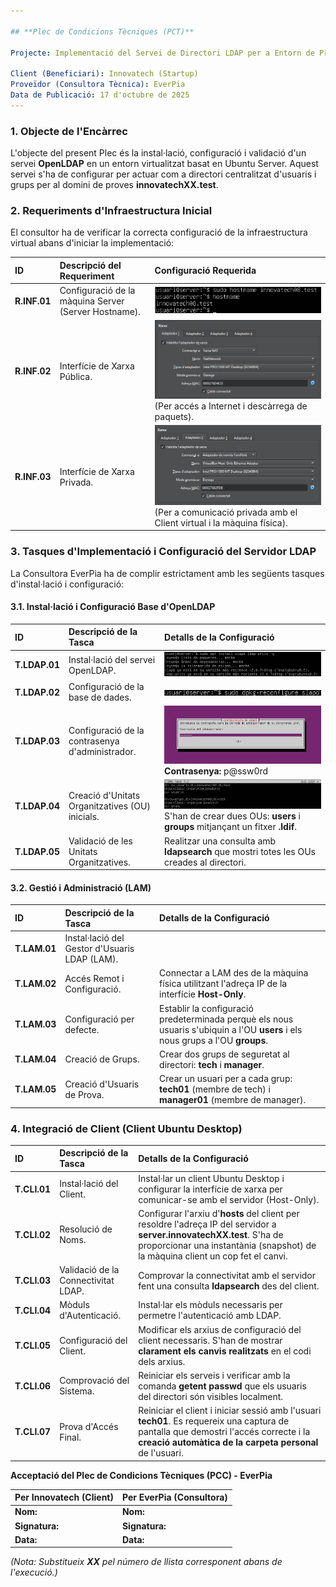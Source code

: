 ```yaml
---

## **Plec de Condicions Tècniques (PCT)**

Projecte: Implementació del Servei de Directori LDAP per a Entorn de Proves Innovatech

Client (Beneficiari): Innovatech (Startup)  
Proveïdor (Consultora Tècnica): EverPia  
Data de Publicació: 17 d'octubre de 2025  
---
```


### **1\. Objecte de l'Encàrrec**

L'objecte del present Plec és la instal·lació, configuració i validació d'un servei **OpenLDAP** en un entorn virtualitzat basat en Ubuntu Server. Aquest servei s'ha de configurar per actuar com a directori centralitzat d'usuaris i grups per al domini de proves **innovatechXX.test**.

### **2\. Requeriments d'Infraestructura Inicial**

El consultor ha de verificar la correcta configuració de la infraestructura virtual abans d'iniciar la implementació:

| ID | Descripció del Requeriment | Configuració Requerida |
| :---- | :---- | :---- |
| **R.INF.01** | Configuració de la màquina Server (Server Hostname). |![Imatge1](IMG/1.png)|
| **R.INF.02** | Interfície de Xarxa Pública. | ![Imatge1](IMG/17.png) (Per accés a Internet i descàrrega de paquets). |
| **R.INF.03** | Interfície de Xarxa Privada. | ![Imatge1](IMG/18.png) (Per a comunicació privada amb el Client virtual  i la màquina física). |

### 

### **3\. Tasques d'Implementació i Configuració del Servidor LDAP**

La Consultora EverPia ha de complir estrictament amb les següents tasques d'instal·lació i configuració:

#### **3.1. Instal·lació i Configuració Base d'OpenLDAP**

| ID | Descripció de la Tasca | Detalls de la Configuració |
| :---- | :---- | :---- |
| **T.LDAP.01** |Instal·lació del servei OpenLDAP. | ![Imatge1](IMG/3.png) |
| **T.LDAP.02** | Configuració de la base de dades. |![Imatge18](IMG/comanda.png) |
| **T.LDAP.03** | Configuració de la contrasenya d'administrador. | ![Imatge19](IMG/p@ssw0rd.png) **Contrasenya:** p@ssw0rd|
| **T.LDAP.04** | Creació d'Unitats Organitzatives (OU) inicials. |![Imatge20](IMG/fitxer.png) S'han de crear dues OUs: **users** i **groups** mitjançant un fitxer **.ldif**. |
| **T.LDAP.05** | Validació de les Unitats Organitzatives. | Realitzar una consulta amb **ldapsearch** que mostri totes les OUs creades al directori. |

#### **3.2. Gestió i Administració (LAM)**

| ID | Descripció de la Tasca | Detalls de la Configuració |
| :---- | :---- | :---- |
| **T.LAM.01** | Instal·lació del Gestor d'Usuaris LDAP (LAM). | | ![Imatge21](IMG/22.png) S'ha de documentar la comanda d'instal·lació. |
| **T.LAM.02** | Accés Remot i Configuració. | Connectar a LAM des de la màquina física utilitzant l'adreça IP de la interfície **Host-Only**. |
| **T.LAM.03** | Configuració per defecte. | Establir la configuració predeterminada perquè els nous usuaris s'ubiquin a l'OU **users** i els nous grups a l'OU **groups**. |
| **T.LAM.04** | Creació de Grups. | Crear dos grups de seguretat al directori: **tech** i **manager**. |
| **T.LAM.05** | Creació d'Usuaris de Prova. | Crear un usuari per a cada grup: **tech01** (membre de tech) i **manager01** (membre de manager). |

### 

### 

### 

### 

### 

### **4\. Integració de Client (Client Ubuntu Desktop)**

| ID | Descripció de la Tasca | Detalls de la Configuració |
| :---- | :---- | :---- |
| **T.CLI.01** | Instal·lació del Client. | Instal·lar un client Ubuntu Desktop i configurar la interfície de xarxa per comunicar-se amb el servidor (Host-Only). |
| **T.CLI.02** | Resolució de Noms. | Configurar l'arxiu d'**hosts** del client per resoldre l'adreça IP del servidor a **server.innovatechXX.test**. S'ha de proporcionar una instantània (snapshot) de la màquina client un cop fet el canvi. |
| **T.CLI.03** | Validació de la Connectivitat LDAP. | Comprovar la connectivitat amb el servidor fent una consulta **ldapsearch** des del client. |
| **T.CLI.04** | Mòduls d'Autenticació. | Instal·lar els mòduls necessaris per permetre l'autenticació amb LDAP. |
| **T.CLI.05** | Configuració del Client. | Modificar els arxius de configuració del client necessaris. S'han de mostrar **clarament els canvis realitzats** en el codi dels arxius. |
| **T.CLI.06** | Comprovació del Sistema. | Reiniciar els serveis i verificar amb la comanda **getent passwd** que els usuaris del directori són visibles localment. |
| **T.CLI.07** | Prova d'Accés Final. | Reiniciar el client i iniciar sessió amb l'usuari **tech01**. Es requereix una captura de pantalla que demostri l'accés correcte i la **creació automàtica de la carpeta personal** de l'usuari. |

**Acceptació del Plec de Condicions Tècniques (PCC) \- EverPia**

| Per Innovatech (Client) | Per EverPia (Consultora) |
| :---- | :---- |
| **Nom:** | **Nom:** |
| **Signatura:** | **Signatura:** |
| **Data:** | **Data:** |

*(Nota: Substitueix **XX** pel número de llista corresponent abans de l'execució.)*


